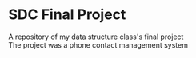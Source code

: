 # SDC Final Project
A repository of my data structure class's final project  
The project was a phone contact management system
